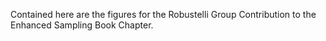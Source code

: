 Contained here are the figures for the Robustelli Group Contribution to the Enhanced Sampling Book Chapter.
